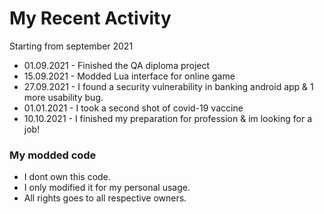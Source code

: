 # My Recent Activity
Starting from september 2021
- 01.09.2021 - Finished the QA diploma project
- 15.09.2021 - Modded Lua interface for online game
- 27.09.2021 - I found a security vulnerability in banking android app & 1 more usability bug.
- 01.01.2021 - I took a second shot of covid-19 vaccine
- 10.10.2021 - I finished my preparation for profession & im looking for a job!
### My modded code
- I dont own this code. 
- I only modified it for my personal usage.
- All rights goes to all respective owners.
